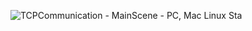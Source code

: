 ![TCPCommunication - MainScene - PC, Mac   Linux Sta](https://user-images.githubusercontent.com/21219129/104580679-9b7d3f00-566e-11eb-92cf-e41dd5ed1394.jpg)
